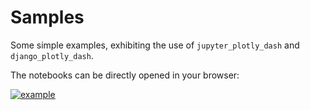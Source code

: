 # Samples

Some simple examples, exhibiting the use
of `jupyter_plotly_dash` and `django_plotly_dash`.

The notebooks can be directly opened in your browser:

[![example](https://mybinder.org/badge.svg)](https://mybinder.org/v2/gh/delsim/samples/master)



